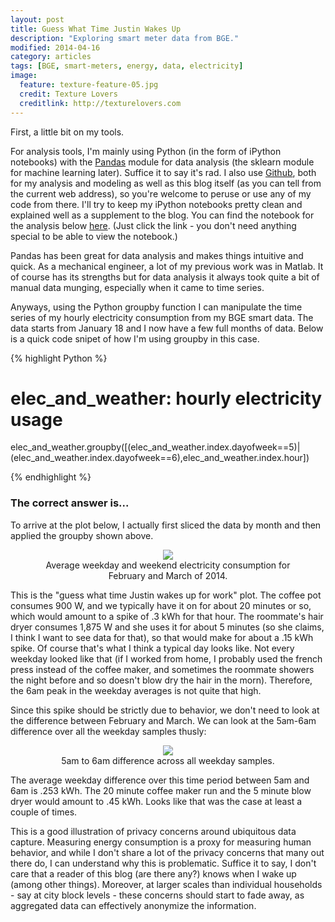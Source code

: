```yaml
---
layout: post
title: Guess What Time Justin Wakes Up
description: "Exploring smart meter data from BGE."
modified: 2014-04-16
category: articles
tags: [BGE, smart-meters, energy, data, electricity]
image:
  feature: texture-feature-05.jpg
  credit: Texture Lovers
  creditlink: http://texturelovers.com
---
```


First, a little bit on my tools.

For analysis tools, I'm mainly using Python (in the form of iPython notebooks) with the <a href='http://pandas.pydata.org/'>Pandas</a> module for data analysis (the sklearn module for machine learning later). Suffice it to say it's rad.  I also use <a href='https://github.com/jtelszasz'>Github</a>, both for my analysis and modeling as well as this blog itself (as you can tell from the current web address), so you're welcome to peruse or use any of my code from there.  I'll try to keep my iPython notebooks pretty clean and explained well as a supplement to the blog.  You can find the notebook for the analysis below <a href='http://nbviewer.ipython.org/github/jtelszasz/my_energy/blob/master/My_Energy.ipynb?create=1'>here</a>.  (Just click the link - you don't need anything special to be able to view the notebook.)

Pandas has been great for data analysis and makes things intuitive and quick.  As a mechanical engineer, a lot of my previous work was in Matlab.  It of course has its strengths but for data analysis it always took quite a bit of manual data munging, especially when it came to time series. 

Anyways, using the Python groupby function I can manipulate the time series of my hourly electricity consumption from my BGE smart data.  The data starts from January 18 and I now have a few full months of data.  Below is a quick code snipet of how I'm using groupby in this case.

{% highlight Python %}

# elec_and_weather: hourly electricity usage
elec_and_weather.groupby([(elec_and_weather.index.dayofweek==5)|(elec_and_weather.index.dayofweek==6),elec_and_weather.index.hour])

{% endhighlight %}

### The correct answer is...

To arrive at the plot below, I actually first sliced the data by month and then applied the groupby shown above.

<center>
<figure>
  <a href="{{ site.url }}/images/2014-04/AvgDays_Elec_Feb_March.png"><img src="{{ site.url }}/images/2014-04/AvgDays_Elec_Feb_March.png"></a>
  <figcaption>Average weekday and weekend electricity consumption for February and March of 2014.</figcaption>
</figure>
</center>

This is the "guess what time Justin wakes up for work" plot. The coffee pot consumes 900 W, and we typically have it on for about 20 minutes or so, which would amount to a spike of .3 kWh for that hour. The roommate's hair dryer consumes 1,875 W and she uses it for about 5 minutes (so she claims, I think I want to see data for that), so that would make for about a .15 kWh spike. Of course that's what I think a typical day looks like. Not every weekday looked like that (if I worked from home, I probably used the french press instead of the coffee maker, and sometimes the roommate showers the night before and so doesn't blow dry the hair in the morn). Therefore, the 6am peak in the weekday averages is not quite that high. 

Since this spike should be strictly due to behavior, we don't need to look at the difference between February and March.  We can look at the 5am-6am difference over all the weekday samples thusly:

<center>
<figure>
  <a href="{{ site.url }}/images/2014-04/Wkday_5am6amDiff - Feb_March.png"><img src="{{ site.url }}/images/2014-04/Wkday_5am6amDiff - Feb_March.png"></a>
  <figcaption>5am to 6am difference across all weekday samples.</figcaption>
</figure>
</center>

The average weekday difference over this time period between 5am and 6am is .253 kWh.  The 20 minute coffee maker run and the 5 minute blow dryer would amount to .45 kWh.  Looks like that was the case at least a couple of times.

This is a good illustration of privacy concerns around ubiquitous data capture.  Measuring energy consumption is a proxy for measuring human behavior, and while I don't share a lot of the privacy concerns that many out there do, I can understand why this is problematic.  Suffice it to say, I don't care that a reader of this blog (are there any?) knows when I wake up (among other things).  Moreover, at larger scales than individual households - say at city block levels - these concerns should start to fade away, as aggregated data can effectively anonymize the information.  




